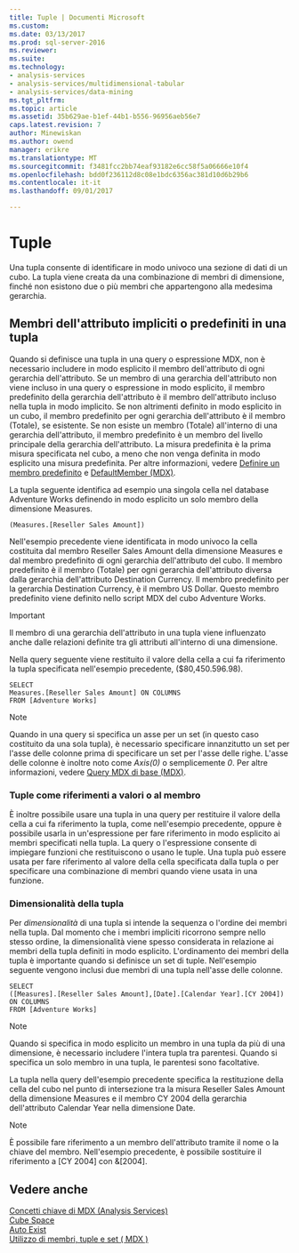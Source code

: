 ```yaml
---
title: Tuple | Documenti Microsoft
ms.custom: 
ms.date: 03/13/2017
ms.prod: sql-server-2016
ms.reviewer: 
ms.suite: 
ms.technology:
- analysis-services
- analysis-services/multidimensional-tabular
- analysis-services/data-mining
ms.tgt_pltfrm: 
ms.topic: article
ms.assetid: 35b629ae-b1ef-44b1-b556-96956aeb56e7
caps.latest.revision: 7
author: Minewiskan
ms.author: owend
manager: erikre
ms.translationtype: MT
ms.sourcegitcommit: f3481fcc2bb74eaf93182e6cc58f5a06666e10f4
ms.openlocfilehash: bdd0f236112d8c08e1bdc6356ac381d10d6b29b6
ms.contentlocale: it-it
ms.lasthandoff: 09/01/2017

---
```

# <a name="tuples"></a>Tuple
  Una tupla consente di identificare in modo univoco una sezione di dati di un cubo. La tupla viene creata da una combinazione di membri di dimensione, finché non esistono due o più membri che appartengono alla medesima gerarchia.  
  
## <a name="implicit-or-default-attribute-members-in-a-tuple"></a>Membri dell'attributo impliciti o predefiniti in una tupla  
 Quando si definisce una tupla in una query o espressione MDX, non è necessario includere in modo esplicito il membro dell'attributo di ogni gerarchia dell'attributo. Se un membro di una gerarchia dell'attributo non viene incluso in una query o espressione in modo esplicito, il membro predefinito della gerarchia dell'attributo è il membro dell'attributo incluso nella tupla in modo implicito. Se non altrimenti definito in modo esplicito in un cubo, il membro predefinito per ogni gerarchia dell'attributo è il membro (Totale), se esistente. Se non esiste un membro (Totale) all'interno di una gerarchia dell'attributo, il membro predefinito è un membro del livello principale della gerarchia dell'attributo. La misura predefinita è la prima misura specificata nel cubo, a meno che non venga definita in modo esplicito una misura predefinita. Per altre informazioni, vedere [Definire un membro predefinito](../../../analysis-services/multidimensional-models/attribute-properties-define-a-default-member.md) e [DefaultMember &#40;MDX&#41;](../../../mdx/defaultmember-mdx.md).  
  
 La tupla seguente identifica ad esempio una singola cella nel database Adventure Works definendo in modo esplicito un solo membro della dimensione Measures.  
  
```  
(Measures.[Reseller Sales Amount])  
```  
  
 Nell'esempio precedente viene identificata in modo univoco la cella costituita dal membro Reseller Sales Amount della dimensione Measures e dal membro predefinito di ogni gerarchia dell'attributo del cubo. Il membro predefinito è il membro (Totale) per ogni gerarchia dell'attributo diversa dalla gerarchia dell'attributo Destination Currency. Il membro predefinito per la gerarchia Destination Currency, è il membro US Dollar. Questo membro predefinito viene definito nello script MDX del cubo Adventure Works.  
  
> [!IMPORTANT]  
>  Il membro di una gerarchia dell'attributo in una tupla viene influenzato anche dalle relazioni definite tra gli attributi all'interno di una dimensione.  
  
 Nella query seguente viene restituito il valore della cella a cui fa riferimento la tupla specificata nell'esempio precedente, ($80,450.596.98).  
  
```  
SELECT   
Measures.[Reseller Sales Amount] ON COLUMNS   
FROM [Adventure Works]  
```  
  
> [!NOTE]  
>  Quando in una query si specifica un asse per un set (in questo caso costituito da una sola tupla), è necessario specificare innanzitutto un set per l'asse delle colonne prima di specificare un set per l'asse delle righe. L'asse delle colonne è inoltre noto come *Axis(0)* o semplicemente *0*. Per altre informazioni, vedere [Query MDX di base &#40;MDX&#41;](../../../analysis-services/multidimensional-models/mdx/mdx-query-the-basic-query.md).  
  
### <a name="tuples-as-values-or-member-references"></a>Tuple come riferimenti a valori o al membro  
 È inoltre possibile usare una tupla in una query per restituire il valore della cella a cui fa riferimento la tupla, come nell'esempio precedente, oppure è possibile usarla in un'espressione per fare riferimento in modo esplicito ai membri specificati nella tupla. La query o l'espressione consente di impiegare funzioni che restituiscono o usano le tuple. Una tupla può essere usata per fare riferimento al valore della cella specificata dalla tupla o per specificare una combinazione di membri quando viene usata in una funzione.  
  
### <a name="tuple-dimensionality"></a>Dimensionalità della tupla  
 Per *dimensionalità* di una tupla si intende la sequenza o l'ordine dei membri nella tupla. Dal momento che i membri impliciti ricorrono sempre nello stesso ordine, la dimensionalità viene spesso considerata in relazione ai membri della tupla definiti in modo esplicito. L'ordinamento dei membri della tupla è importante quando si definisce un set di tuple. Nell'esempio seguente vengono inclusi due membri di una tupla nell'asse delle colonne.  
  
```  
SELECT   
([Measures].[Reseller Sales Amount],[Date].[Calendar Year].[CY 2004]) ON COLUMNS   
FROM [Adventure Works]  
```  
  
> [!NOTE]  
>  Quando si specifica in modo esplicito un membro in una tupla da più di una dimensione, è necessario includere l'intera tupla tra parentesi. Quando si specifica un solo membro in una tupla, le parentesi sono facoltative.  
  
 La tupla nella query dell'esempio precedente specifica la restituzione della cella del cubo nel punto di intersezione tra la misura Reseller Sales Amount della dimensione Measures e il membro CY 2004 della gerarchia dell'attributo Calendar Year nella dimensione Date.  
  
> [!NOTE]  
>  È possibile fare riferimento a un membro dell'attributo tramite il nome o la chiave del membro. Nell'esempio precedente, è possibile sostituire il riferimento a [CY 2004] con &[2004].  
  
## <a name="see-also"></a>Vedere anche  
 [Concetti chiave di MDX &#40;Analysis Services&#41;](../../../analysis-services/multidimensional-models/mdx/key-concepts-in-mdx-analysis-services.md)   
 [Cube Space](../../../analysis-services/multidimensional-models/mdx/cube-space.md)   
 [Auto Exist](../../../analysis-services/multidimensional-models/mdx/autoexists.md)   
 [Utilizzo di membri, tuple e set &#40; MDX &#41;](../../../analysis-services/multidimensional-models/mdx/working-with-members-tuples-and-sets-mdx.md)  
  
  

